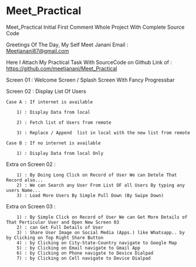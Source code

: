 # Meet_Practical
Meet_Practical Initial First Comment Whole Project With Complete Source Code

Greetings Of The Day,
My Self Meet Janani
Email : Meetjanani87@gmail.com

Here I Attach My Practical Task With SourceCode on Github Link of : https://github.com/meetjanani/Meet_Practical


Screen 01  : Welcome Screen / Splash Screen With Fancy Progressbar


Screen 02  : Display List Of Users

	Case A : If internet is available
	
		1) : Display Data from local 
		
		2) : Fetch list of Users from remote
		
		3) : Replace / Append  list in local with the new list from remote
		
	Case B : If no internet is available
	
		1) : Display Data from local Only
		
Extra on Screen 02 : 

		1) : By Doing Long Click on Record of User We can Detele That Record also...
		2) : We can Search any User From List OF all Users By typing any users Name...
		3) : Load More Users By Simple Pull Down (By Swipe Down) 

Extra on Screen 03 :  

		1) : By Simple Click on Record of User We can Get More Details of That Perticular User and Open New Screen 03
		2) : can Get Full Details of User
		3) : Share User Image on Social Media (Apps.) like Whatsapp.. by by Clicking on Top Right Share Button
		4) : by Clicking on City-State-Country navigate to Google Map
		5) : by Clicking on Email navigate to Gmail App 
		6) : by Clicking on Phone navigate to Device Dialpad
		7) : by Clicking on Cell navigate to Device Dialpad
		
